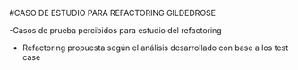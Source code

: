 #CASO DE ESTUDIO PARA REFACTORING GILDEDROSE

-Casos de prueba percibidos para estudio del refactoring
- Refactoring propuesta según el análisis desarrollado con base a los test case 